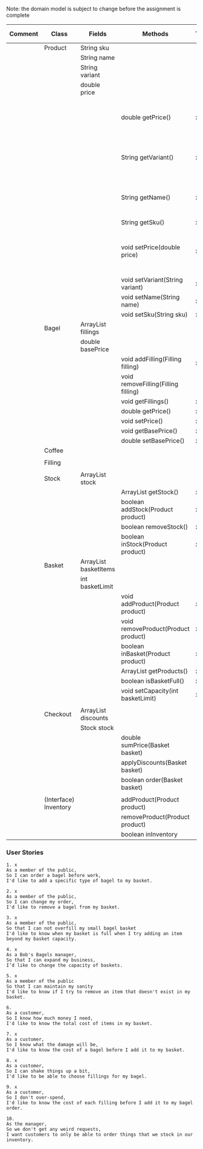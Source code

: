 

Note: the domain model is subject to change before the assignment is complete

| Comment | Class                 | Fields                         | Methods                             | Test | Done | Situation                                  | Output / Response                           |
|---------|-----------------------|--------------------------------|-------------------------------------|------|------|--------------------------------------------|---------------------------------------------|
|         | Product               | String sku                     |                                     |      |      |                                            |                                             |
|         |                       | String name                    |                                     |      |      |                                            |                                             |
|         |                       | String variant                 |                                     |      |      |                                            |                                             |
|         |                       | double price                   |                                     |      |      |                                            |                                             |
|         |                       |                                | double getPrice()                   | x    | x    | Get product price outside of class         | returns a double representing product price |
|         |                       |                                | String getVariant()                 | x    | x    | get product variant outside of class       | returns a String containing product variant |
|         |                       |                                | String getName()                    | x    | x    | get product name outside of class          | returns a String containing product name    |
|         |                       |                                | String getSku()                     | x    | x    |                                            |                                             |
|         |                       |                                | void setPrice(double price)         | x    | x    | Change product price from outside of class | the product                                 |
|         |                       |                                | void setVariant(String variant)     | x    | x    |                                            |                                             |
|         |                       |                                | void setName(String name)           | x    | x    |                                            |                                             |
|         |                       |                                | void setSku(String sku)             | x    | x    |                                            |                                             |
|         | Bagel                 | ArrayList<Filling> fillings    |                                     |      |      |                                            |                                             |
|         |                       | double basePrice               |                                     |      |      |                                            |                                             |
|         |                       |                                | void addFilling(Filling filling)    | x    | x    |                                            |                                             |
|         |                       |                                | void removeFilling(Filling filling) |      |      |                                            |                                             |
|         |                       |                                | void getFillings()                  | x    | x    |                                            |                                             |
|         |                       |                                | double getPrice()                   | x    | x    |                                            |                                             |
|         |                       |                                | void setPrice()                     | x    | x    |                                            |                                             |
|         |                       |                                | void getBasePrice()                 | x    | x    |                                            |                                             |
|         |                       |                                | double setBasePrice()               | x    | x    |                                            |                                             |
|         | Coffee                |                                |                                     |      |      |                                            |                                             |
|         |                       |                                |                                     |      |      |                                            |                                             |
|         | Filling               |                                |                                     |      |      |                                            |                                             |
|         |                       |                                |                                     |      |      |                                            |                                             |
|         | Stock                 | ArrayList<Product> stock       |                                     |      |      |                                            |                                             |
|         |                       |                                | ArrayList<Product> getStock()       | x    | x    |                                            |                                             |
|         |                       |                                | boolean addStock(Product product)   | x    | x    |                                            |                                             |
|         |                       |                                | boolean removeStock()               | x    | x    |                                            |                                             |
|         |                       |                                | boolean inStock(Product product)    | x    | x    |                                            |                                             |
|         | Basket                | ArrayList<Product> basketItems |                                     |      |      |                                            |                                             |
|         |                       | int basketLimit                |                                     |      |      |                                            |                                             |
|         |                       |                                | void addProduct(Product product)    | x    | x    |                                            |                                             |
|         |                       |                                | void removeProduct(Product product) | x    | x    |                                            |                                             |
|         |                       |                                | boolean inBasket(Product product)   | x    | x    |                                            |                                             |
|         |                       |                                | ArrayList<Product> getProducts()    | x    | x    |                                            |                                             |
|         |                       |                                | boolean isBasketFull()              | x    | x    |                                            |                                             |
|         |                       |                                | void setCapacity(int basketLimit)   | x    | x    |                                            |                                             |
|         |                       |                                |                                     |      |      |                                            |                                             |
|         | Checkout              | ArrayList<Predicate> discounts |                                     |      |      |                                            |                                             |
|         |                       | Stock stock                    |                                     |      |      |                                            |                                             |
|         |                       |                                | double sumPrice(Basket basket)      |      |      |                                            |                                             |
|         |                       |                                | applyDiscounts(Basket basket)       |      |      |                                            |                                             |
|         |                       |                                | boolean order(Basket basket)        |      |      |                                            |                                             |
|         |                       |                                |                                     |      |      |                                            |                                             |
|         | (Interface) Inventory |                                | addProduct(Product product)         |      | x    |                                            |                                             |
|         |                       |                                | removeProduct(Product product)      |      | x    |                                            |                                             |
|         |                       |                                | boolean inInventory                 |      | x    |                                            |                                             |

### User Stories
```
1. x
As a member of the public,
So I can order a bagel before work,
I'd like to add a specific type of bagel to my basket.
```

```
2. x
As a member of the public,
So I can change my order,
I'd like to remove a bagel from my basket.
```

```
3. x
As a member of the public,
So that I can not overfill my small bagel basket
I'd like to know when my basket is full when I try adding an item beyond my basket capacity.
```

```
4. x 
As a Bob's Bagels manager,
So that I can expand my business,
I’d like to change the capacity of baskets.
```

```
5. x
As a member of the public
So that I can maintain my sanity
I'd like to know if I try to remove an item that doesn't exist in my basket.
```

```
6. 
As a customer,
So I know how much money I need,
I'd like to know the total cost of items in my basket.
```

```
7. x
As a customer, 
So I know what the damage will be,
I'd like to know the cost of a bagel before I add it to my basket.
```

```
8. x
As a customer,
So I can shake things up a bit,
I'd like to be able to choose fillings for my bagel.
```

```
9. x
As a customer,
So I don't over-spend,
I'd like to know the cost of each filling before I add it to my bagel order.
```

```
10. 
As the manager,
So we don't get any weird requests,
I want customers to only be able to order things that we stock in our inventory.
```